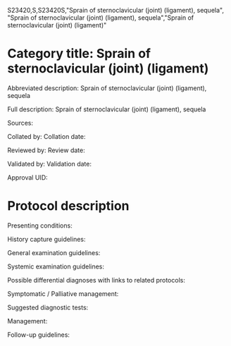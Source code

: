 S23420,S,S23420S,"Sprain of sternoclavicular (joint) (ligament), sequela", "Sprain of sternoclavicular (joint) (ligament), sequela","Sprain of sternoclavicular (joint) (ligament)"
# Category title: Sprain of sternoclavicular (joint) (ligament)

Abbreviated description: Sprain of sternoclavicular (joint) (ligament), sequela

Full description: Sprain of sternoclavicular (joint) (ligament), sequela

Sources:

Collated by:
Collation date:

Reviewed by:
Review date:

Validated by:
Validation date:

Approval UID:

# Protocol description

Presenting conditions:

History capture guidelines:

General examination guidelines:

Systemic examination guidelines:

Possible differential diagnoses with links to related protocols:

Symptomatic / Palliative management:

Suggested diagnostic tests:

Management:

Follow-up guidelines:
